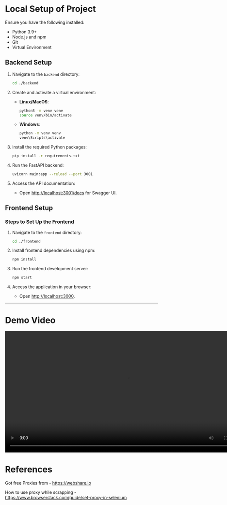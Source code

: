 # Local Setup of Project

Ensure you have the following installed:

- Python 3.9+
- Node.js and npm
- Git
- Virtual Environment
  
## Backend Setup

1. Navigate to the `backend` directory:

   ```bash
   cd ./backend
   ```

2. Create and activate a virtual environment:
   - **Linux/MacOS**:

     ```bash
     python3 -m venv venv
     source venv/bin/activate
     ```

   - **Windows**:

     ```bash
     python -m venv venv
     venv\Scripts\activate
     ```

3. Install the required Python packages:

   ```bash
   pip install -r requirements.txt
   ```

4. Run the FastAPI backend:

   ```bash
   uvicorn main:app --reload --port 3001
   ```

5. Access the API documentation:
   - Open [http://localhost:3001/docs](http://localhost:3001/docs) for Swagger UI.

## Frontend Setup

### Steps to Set Up the Frontend

1. Navigate to the `frontend` directory:

   ```bash
   cd ./frontend
   ```

2. Install frontend dependencies using npm:

   ```bash
   npm install
   ```

3. Run the frontend development server:

   ```bash
   npm start
   ```

4. Access the application in your browser:
   - Open [http://localhost:3000](http://localhost:3000).

---

# Demo Video

<video width="800" controls>
  <source src="assets/stri-assignment-demo.mp4" type="video/mp4">
  Your browser does not support the video tag.
</video>

# References

Got free Proxies from - <https://webshare.io>

How to use proxy while scrapping -<https://www.browserstack.com/guide/set-proxy-in-selenium>
